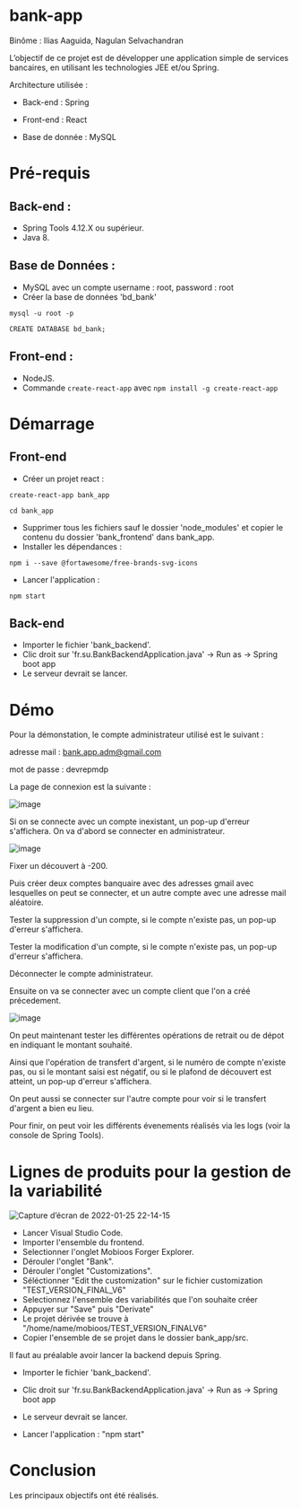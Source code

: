 # bank-app

Binôme : Ilias Aaguida, Nagulan Selvachandran

L’objectif de ce projet est de développer une application simple de services bancaires, en
utilisant les technologies JEE et/ou Spring.

Architecture utilisée :

- Back-end : Spring

- Front-end : React 

- Base de donnée : MySQL

# Pré-requis

## Back-end :

- Spring Tools 4.12.X ou supérieur.
- Java 8.

## Base de Données :

- MySQL avec un compte username : root, password : root
- Créer la base de données 'bd_bank'

`mysql -u root -p`

`CREATE DATABASE bd_bank;`


## Front-end :

- NodeJS.
- Commande `create-react-app` avec `npm install -g create-react-app`

# Démarrage

## Front-end

- Créer un projet react :

`create-react-app bank_app`

`cd bank_app`

- Supprimer tous les fichiers sauf le dossier 'node_modules' et copier le contenu du dossier 'bank_frontend' dans bank_app.
- Installer les dépendances :

`npm i --save @fortawesome/free-brands-svg-icons`

- Lancer l'application :

`npm start`

## Back-end

- Importer le fichier 'bank_backend'.
- Clic droit sur 'fr.su.BankBackendApplication.java' -> Run as -> Spring boot app
- Le serveur devrait se lancer.

# Démo

Pour la démonstation, le compte administrateur utilisé est le suivant :

adresse mail : bank.app.adm@gmail.com 

mot de passe : devrepmdp


La page de connexion est la suivante :


![image](https://user-images.githubusercontent.com/93160985/145285366-77031df2-6de5-4199-bfc8-d298773de43c.png)

Si on se connecte avec un compte inexistant, un pop-up d'erreur s'affichera.
On va d'abord se connecter en administrateur.


![image](https://user-images.githubusercontent.com/93160985/145285994-56304e57-0ff5-454f-8b7d-253580a8996a.png)

Fixer un découvert à -200.

Puis créer deux comptes banquaire avec des adresses gmail avec lesquelles on peut se connecter, et un autre compte avec une adresse mail aléatoire. 

Tester la suppression d'un compte, si le compte n'existe pas, un pop-up d'erreur s'affichera.

Tester la modification d'un compte, si le compte n'existe pas, un pop-up d'erreur s'affichera.

Déconnecter le compte administrateur.

Ensuite on va se connecter avec un compte client que l'on a créé précedement.

![image](https://user-images.githubusercontent.com/93160985/145287411-9c6fa5b1-95e2-4975-ba9d-daab62687d2e.png)

On peut maintenant tester les différentes opérations de retrait ou de dépot en indiquant le montant souhaité.

Ainsi que l'opération de transfert d'argent, si le numéro de compte n'existe pas, ou si le montant saisi est négatif, ou si le plafond de découvert est atteint, un pop-up d'erreur s'affichera.

On peut aussi se connecter sur l'autre compte pour voir si le transfert d'argent a bien eu lieu.

Pour finir, on peut voir les différents évenements réalisés via les logs (voir la console de Spring Tools).



# Lignes de produits pour la gestion de la variabilité 

![Capture d’écran de 2022-01-25 22-14-15](https://user-images.githubusercontent.com/46990905/151052643-c9d32a15-044a-497b-9bf6-af2dafe4f029.png)

- Lancer Visual Studio Code.
- Importer l'ensemble du frontend.
- Selectionner l'onglet Mobioos Forger Explorer.
- Dérouler l'onglet "Bank".
- Dérouler l'onglet "Customizations".
- Séléctionner "Edit the customization" sur le fichier customization "TEST_VERSION_FINAL_V6"
- Selectionnez l'ensemble des variabilités que l'on souhaite créer
- Appuyer sur "Save" puis "Derivate"
- Le projet dérivée se trouve à "/home/name/mobioos/TEST_VERSION_FINALV6"
- Copier l'ensemble de se projet dans le dossier bank_app/src.

Il faut au préalable avoir lancer la backend depuis Spring.
- Importer le fichier 'bank_backend'.
- Clic droit sur 'fr.su.BankBackendApplication.java' -> Run as -> Spring boot app
- Le serveur devrait se lancer.


- Lancer l'application : "npm start"


# Conclusion 

Les principaux objectifs ont été réalisés. 




